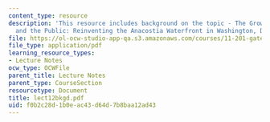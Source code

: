 ```yaml
---
content_type: resource
description: 'This resource includes background on the topic - The Growth Machine
  and the Public: Reinventing the Anacostia Waterfront in Washington, DC.'
file: https://ol-ocw-studio-app-qa.s3.amazonaws.com/courses/11-201-gateway-planning-action-fall-2005/f0b2c28d1b0eac43d64d7b8baa12ad43_lect12bkgd.pdf
file_type: application/pdf
learning_resource_types:
- Lecture Notes
ocw_type: OCWFile
parent_title: Lecture Notes
parent_type: CourseSection
resourcetype: Document
title: lect12bkgd.pdf
uid: f0b2c28d-1b0e-ac43-d64d-7b8baa12ad43
---
```

